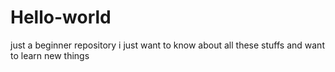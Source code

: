 # Hello-world
just a beginner repository
i just want to know about all these stuffs and want to learn new things 
